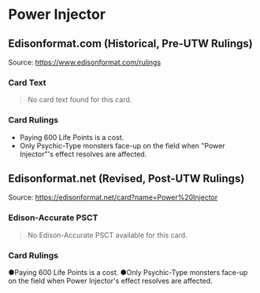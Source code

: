 # Power Injector

## Edisonformat.com (Historical, Pre-UTW Rulings)

Source: https://www.edisonformat.com/rulings

### Card Text

> No card text found for this card.

### Card Rulings

*   Paying 600 Life Points is a cost.
*   Only Psychic-Type monsters face-up on the field when "Power Injector"'s effect resolves are affected.

## Edisonformat.net (Revised, Post-UTW Rulings)

Source: https://edisonformat.net/card?name=Power%20Injector

### Edison-Accurate PSCT

> No Edison-Accurate PSCT available for this card.

### Card Rulings

●Paying 600 Life Points is a cost.
●Only Psychic-Type monsters face-up on the field when Power Injector's effect resolves are affected.
            